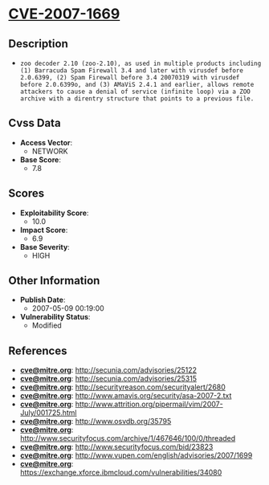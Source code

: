 
# [CVE-2007-1669](http://secunia.com/advisories/25122)

## Description

- `zoo decoder 2.10 (zoo-2.10), as used in multiple products including (1) Barracuda Spam Firewall 3.4 and later with virusdef before 2.0.6399, (2) Spam Firewall before 3.4 20070319 with virusdef before 2.0.6399o, and (3) AMaViS 2.4.1 and earlier, allows remote attackers to cause a denial of service (infinite loop) via a ZOO archive with a direntry structure that points to a previous file.`

## Cvss Data

- **Access Vector**:
  - NETWORK
- **Base Score**:
  - 7.8

## Scores

- **Exploitability Score**:
  - 10.0
- **Impact Score**:
  - 6.9
- **Base Severity**:
  - HIGH

## Other Information

- **Publish Date**:
  - 2007-05-09 00:19:00
- **Vulnerability Status**:
  - Modified

## References

- **cve@mitre.org**: http://secunia.com/advisories/25122
- **cve@mitre.org**: http://secunia.com/advisories/25315
- **cve@mitre.org**: http://securityreason.com/securityalert/2680
- **cve@mitre.org**: http://www.amavis.org/security/asa-2007-2.txt
- **cve@mitre.org**: http://www.attrition.org/pipermail/vim/2007-July/001725.html
- **cve@mitre.org**: http://www.osvdb.org/35795
- **cve@mitre.org**: http://www.securityfocus.com/archive/1/467646/100/0/threaded
- **cve@mitre.org**: http://www.securityfocus.com/bid/23823
- **cve@mitre.org**: http://www.vupen.com/english/advisories/2007/1699
- **cve@mitre.org**: https://exchange.xforce.ibmcloud.com/vulnerabilities/34080
